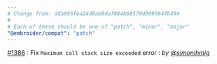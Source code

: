 ```yaml
---
# Change from: dda695fea24d6ab8daf884b68579d309584fb494
#
# Each of these should be one of "patch", "minor", "major"
"@embroider/compat": "patch"
---
```


[#1386](https://github.com/embroider-build/embroider/pull/1386) : Fix `Maximum call stack size exceeded` error : _by [@simonihmig](https://github.com/simonihmig)_
